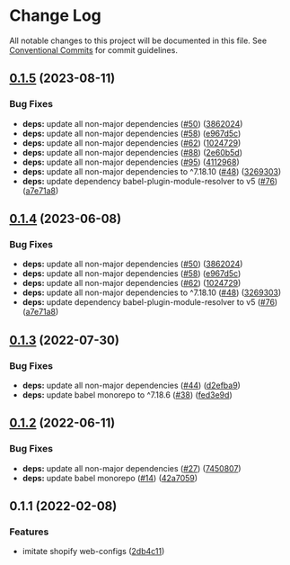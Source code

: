 # Change Log

All notable changes to this project will be documented in this file.
See [Conventional Commits](https://conventionalcommits.org) for commit guidelines.

## [0.1.5](https://github.com/thundermiracle/web-configs/compare/@web-configs/babel-preset@0.1.3...@web-configs/babel-preset@0.1.5) (2023-08-11)


### Bug Fixes

* **deps:** update all non-major dependencies ([#50](https://github.com/thundermiracle/web-configs/issues/50)) ([3862024](https://github.com/thundermiracle/web-configs/commit/3862024824c2b89a0796abea23742d82269d9bb5))
* **deps:** update all non-major dependencies ([#58](https://github.com/thundermiracle/web-configs/issues/58)) ([e967d5c](https://github.com/thundermiracle/web-configs/commit/e967d5c9ab78de64973f1d9a3617cdf431c93af7))
* **deps:** update all non-major dependencies ([#62](https://github.com/thundermiracle/web-configs/issues/62)) ([1024729](https://github.com/thundermiracle/web-configs/commit/102472924c904fd1085202f450205e50f4d06093))
* **deps:** update all non-major dependencies ([#88](https://github.com/thundermiracle/web-configs/issues/88)) ([2e60b5d](https://github.com/thundermiracle/web-configs/commit/2e60b5d2a8db9c2abf8e0e58203e1dfab6adf2ef))
* **deps:** update all non-major dependencies ([#95](https://github.com/thundermiracle/web-configs/issues/95)) ([4112968](https://github.com/thundermiracle/web-configs/commit/411296898acc5c50aace885eb8bb66677314f4e1))
* **deps:** update all non-major dependencies to ^7.18.10 ([#48](https://github.com/thundermiracle/web-configs/issues/48)) ([3269303](https://github.com/thundermiracle/web-configs/commit/3269303d5688e3666e86079efaece14861aff76f))
* **deps:** update dependency babel-plugin-module-resolver to v5 ([#76](https://github.com/thundermiracle/web-configs/issues/76)) ([a7e71a8](https://github.com/thundermiracle/web-configs/commit/a7e71a885fe3ce0eb7a4e4240725746c690684d7))





## [0.1.4](https://github.com/thundermiracle/web-configs/compare/@web-configs/babel-preset@0.1.3...@web-configs/babel-preset@0.1.4) (2023-06-08)


### Bug Fixes

* **deps:** update all non-major dependencies ([#50](https://github.com/thundermiracle/web-configs/issues/50)) ([3862024](https://github.com/thundermiracle/web-configs/commit/3862024824c2b89a0796abea23742d82269d9bb5))
* **deps:** update all non-major dependencies ([#58](https://github.com/thundermiracle/web-configs/issues/58)) ([e967d5c](https://github.com/thundermiracle/web-configs/commit/e967d5c9ab78de64973f1d9a3617cdf431c93af7))
* **deps:** update all non-major dependencies ([#62](https://github.com/thundermiracle/web-configs/issues/62)) ([1024729](https://github.com/thundermiracle/web-configs/commit/102472924c904fd1085202f450205e50f4d06093))
* **deps:** update all non-major dependencies to ^7.18.10 ([#48](https://github.com/thundermiracle/web-configs/issues/48)) ([3269303](https://github.com/thundermiracle/web-configs/commit/3269303d5688e3666e86079efaece14861aff76f))
* **deps:** update dependency babel-plugin-module-resolver to v5 ([#76](https://github.com/thundermiracle/web-configs/issues/76)) ([a7e71a8](https://github.com/thundermiracle/web-configs/commit/a7e71a885fe3ce0eb7a4e4240725746c690684d7))





## [0.1.3](https://github.com/thundermiracle/web-configs/compare/@web-configs/babel-preset@0.1.2...@web-configs/babel-preset@0.1.3) (2022-07-30)


### Bug Fixes

* **deps:** update all non-major dependencies ([#44](https://github.com/thundermiracle/web-configs/issues/44)) ([d2efba9](https://github.com/thundermiracle/web-configs/commit/d2efba9710f60c28df71a90e37efe0168dd8c223))
* **deps:** update babel monorepo to ^7.18.6 ([#38](https://github.com/thundermiracle/web-configs/issues/38)) ([fed3e9d](https://github.com/thundermiracle/web-configs/commit/fed3e9dad2a1fc7ecff76e5a86a319857e608a6a))





## [0.1.2](https://github.com/thundermiracle/web-configs/compare/@web-configs/babel-preset@0.1.1...@web-configs/babel-preset@0.1.2) (2022-06-11)


### Bug Fixes

* **deps:** update all non-major dependencies ([#27](https://github.com/thundermiracle/web-configs/issues/27)) ([7450807](https://github.com/thundermiracle/web-configs/commit/745080797c260ab9d4da8651a5eb2f0e4bff5878))
* **deps:** update babel monorepo ([#14](https://github.com/thundermiracle/web-configs/issues/14)) ([42a7059](https://github.com/thundermiracle/web-configs/commit/42a70591a26d7a5c770c687628e61a61b8b09254))





## 0.1.1 (2022-02-08)


### Features

* imitate shopify web-configs ([2db4c11](https://github.com/thundermiracle/web-configs/commit/2db4c11951096e2e9957c892682af9f1804598fe))
